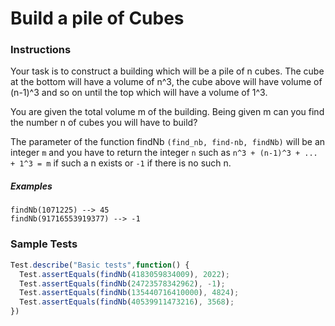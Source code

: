 # Build a pile of Cubes

### Instructions
Your task is to construct a building which will be a pile of n cubes. The cube at the bottom will have a volume of n^3, 
the cube above will have volume of (n-1)^3 and so on until the top which will have a volume of 1^3.

You are given the total volume m of the building. Being given m can you find the number n of cubes you will have to 
build?

The parameter of the function findNb `(find_nb, find-nb, findNb)` will be an integer `m` and you have to return the 
integer `n` such as `n^3 + (n-1)^3 + ... + 1^3 = m` if such a n exists or `-1` if there is no such n.

##### Examples
```
findNb(1071225) --> 45
findNb(91716553919377) --> -1
```

### Sample Tests
```js
Test.describe("Basic tests",function() {
  Test.assertEquals(findNb(4183059834009), 2022);
  Test.assertEquals(findNb(24723578342962), -1);
  Test.assertEquals(findNb(135440716410000), 4824);
  Test.assertEquals(findNb(40539911473216), 3568);
})
```
